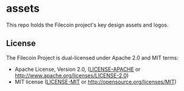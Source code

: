 # assets

This repo holds the Filecoin project's key design assets and logos.

## License

The Filecoin Project is dual-licensed under Apache 2.0 and MIT terms:

- Apache License, Version 2.0, ([LICENSE-APACHE](https://github.com/filecoin-project/assets/blob/master/LICENSE-APACHE) or http://www.apache.org/licenses/LICENSE-2.0)
- MIT license ([LICENSE-MIT](https://github.com/filecoin-project/assets/blob/master/LICENSE-MIT) or http://opensource.org/licenses/MIT)
